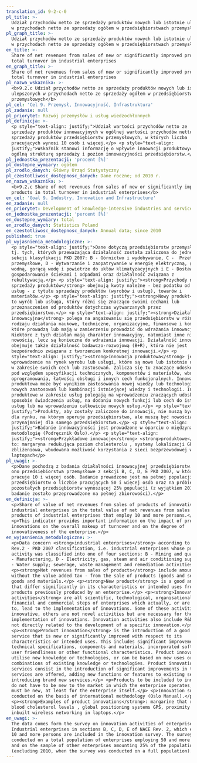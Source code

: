 ```yaml
---
translation_id: 9-2-c-0
pl_title: >-
  Udział przychodów netto ze sprzedaży produktów nowych lub istotnie ulepszonych
  w przychodach netto ze sprzedaży ogółem w przedsiębiorstwach przemysłowych
pl_graph_title: >-
  Udział przychodów netto ze sprzedaży produktów nowych lub istotnie ulepszonych
  w przychodach netto ze sprzedaży ogółem w przedsiębiorstwach przemysłowych
en_title: >-
  Share of net revenues from sales of new or significantly improved products in
  total turnover in industrial enterprises
en_graph_title: >-
  Share of net revenues from sales of new or significantly improved products in
  total turnover in industrial enterprises
pl_nazwa_wskaznika: >-
  <b>9.2.c Udział przychodów netto ze sprzedaży produktów nowych lub istotnie
  ulepszonych w przychodach netto ze sprzedaży ogółem w przedsiębiorstwach
  przemysłowych</b>
pl_cel: 'Cel 9. Przemysł, Innowacyjność, Infrastruktura'
pl_zadanie: null
pl_priorytet: Rozwój przemysłów i usług wiedzochłonnych
pl_definicja: >-
  <p style="text-align: justify;">Udział wartości przychodów netto ze
  sprzedaży produktów innowacyjnych w ogólnej wartości przychodów netto ze
  sprzedaży produktów przedsiębiorstw przemysłowych, w których liczba
  pracujących wynosi 10 osób i więcej.</p> <p style="text-align:
  justify;">Wskaźnik stanowi informację o wpływie innowacji produktowych na
  ogólną strukturę sprzedaży i poziom innowacyjności przedsiębiorstw.</p>
pl_jednostka_prezentacji: 'procent [%]'
pl_dostepne_wymiary: ogółem
pl_zrodlo_danych: Główny Urząd Statystyczny
pl_czestotliwosc_dostępnosc_danych: Dane roczne; od 2010 r.
en_nazwa_wskaznika: >-
  <b>9.2.c Share of net revenues from sales of new or significantly improved
  products in total turnover in industrial enterprises</b>
en_cel: 'Goal 9. Industry, Innovation and Infrastructure'
en_zadanie: null
en_priorytet: Development of knowledge-intensive industries and services
en_jednostka_prezentacji: 'percent [%]'
en_dostepne_wymiary: total
en_zrodlo_danych: Statistics Poland
en_czestotliwosc_dostępnosc_danych: Annual data; since 2010
published: true
pl_wyjasnienia_metodologiczne: >-
  <p style="text-align: justify;">Dane dotyczą przedsiębiorstw przemysłowych,
  tj. tych, których przeważająca działalność została zaliczona do jednej z 4
  sekcji klasyfikacji PKD 2007: B - Górnictwo i wydobywanie, C -  Przetwórstwo
  przemysłowe, D - Wytwarzanie i zaopatrywanie w energię elektryczną, gaz, parę
  wodną, gorącą wodę i powietrze do ukłów klimatyzacyjnych i E - Dostawa wody;
  gospodarowanie ściekami i odpadami oraz działalność związana z
  rekultywacją.</p> <p style="text-align: justify;"><strong>Przychody netto ze
  sprzedaży produktów</strong> obejmują kwoty należne - bez podatku od towarów i
  usług - z tytułu sprzedaży produktów (wyrobów i usług), towarów i
  materiałów.</p> <p style="text-align: justify;"><strong>Nowy produkt</strong>
  to wyrób lub usługa, który różni się znacząco swoimi cechami lub
  przeznaczeniem od produktów dotychczas wytwarzanych przez
  przedsiębiorstwo.</p> <p style="text-align: justify;"><strong>Działalność
  innowacyjna</strong> polega na angażowaniu się przedsiębiorstw w różnego
  rodzaju działania naukowe, techniczne, organizacyjne, finansowe i komercyjne,
  które prowadzą lub mają w zamierzeniu prowadzić do wdrażania innowacji.
  Niektóre z tych działań mają charakter innowacyjny, natomiast inne nie są
  nowością, lecz są konieczne do wdrażania innowacji. Działalność innowacyjna
  obejmuje także działalność badawczo-rozwojową (B+R), która nie jest
  bezpośrednio związana z tworzeniem konkretnej innowacji.</p> <p
  style="text-align: justify;"><strong>Innowacja produktowa</strong> jest to
  wprowadzenie na rynek wyrobu lub usługi, które są nowe lub istotnie ulepszone
  w zakresie swoich cech lub zastosowań. Zalicza się tu znaczące udoskonalenia
  pod względem specyfikacji technicznych, komponentów i materiałów, wbudowanego
  oprogramowania, łatwości obsługi i innych cech funkcjonalnych. Innowacja
  produktowa może być wynikiem zastosowania nowej wiedzy lub technologii bądź
  nowych zastosowań lub kombinacji istniejącej wiedzy i technologii. Innowacje
  produktowe w zakresie usług polegają na wprowadzeniu znaczących udoskonaleń w
  sposobie świadczenia usług, na dodaniu nowych funkcji lub cech do istniejących
  usług lub na wprowadzeniu całkowicie nowych usług.</p> <p style="text-align:
  justify;">Produkty, aby zostały zaliczone do innowacji, nie muszą być nowością
  dla rynku, na którym operuje przedsiębiorstwo, ale muszą być nowością
  przynajmniej dla samego przedsiębiorstwa.</p> <p style="text-align:
  justify;">Badanie innowacyjności jest prowadzone w oparciu o międzynarodową
  metodologię (Podręcznik Oslo).</p> <p style="text-align:
  justify;"><strong>Przykładowe innowacje</strong> <strong>produktowe</strong>
  to: margaryna redukująca poziom cholesterolu , systemy lokalizacji GPS, karta
  zbliżeniowa, wbudowana możliwość korzystania z sieci bezprzewodowej w
  laptopach</p>
pl_uwagi: >-
  <p>Dane pochodzą z badania działalności innowacyjnej przedsiębiorstw. Obejmuje
  ono przedsiębiorstwa przemysłowe z sekcji B, C, D, E PKD 2007, w których
  pracuje 10 i więcej osób. Badanie prowadzone jest na pełnej populacji
  przedsiębiorstw o liczbie pracujących 50 i więcej osób oraz na próbie
  pozostałych przedsiębiorstw wynoszącej 25% populacji (z wyjątkiem 2010 r., gdy
  badanie zostało przeprowadzone na pełnej zbiorowości).</p>
en_definicja: >-
  <p>Share of value of net revenues from sales of products of innovative
  industrial enterprises in the total value of net revenues from sales of
  products of industrial enterprises that employ 10 and more persons.</p>
  <p>This indicator provides important information on the impact of product
  innovations on the overall makeup of turnover and on the degree of
  innovativeness of the enterprise.</p>
en_wyjasnienia_metodologiczne: >-
  <p>Data concern <strong>industrial enterprises</strong> according to NACE
  Rev.2 - PKD 2007 classification, i.e. industrial enterprises whose predominant
  activity was classified into one of four sections: B - Mining and quarrying, C
  - Manufacturing, D - Electricity, gas, steam and air conditioning supply and E
  - Water supply; sewerage, waste management and remediation activities.</p>
  <p><strong>Net revenues from sales of products</strong> include amounts due  -
  without the value added tax - from the sale of products (goods and services),
  goods and materials.</p> <p><strong>New product</strong> is a good and service
  that differ significantly in its characteristics or intended uses from
  products previously produced by an enterprise.</p> <p><strong>Innovation
  activities</strong> are all scientific, technological, organisational,
  financial and commercial steps of enterprises which actually, or are intended
  to, lead to the implementation of innovations. Some of these activities are
  innovative, others are not novel activities but are necessary for the
  implementation of innovations. Innovation activities also include R&D that is
  not directly related to the development of a specific innovation.</p>
  <p><strong>Product innovation</strong> is the introduction of a good or
  service that is new or significantly improved with respect to its
  characteristics or intended uses. This includes significant improvements in
  technical specifications, components and materials, incorporated software,
  user friendliness or other functional characteristics. Product innovations can
  utilise new knowledge or technologies, or can be based on new uses or
  combinations of existing knowledge or technologies. Product innovations in
  services consist in the introduction of significant improvements in the way
  services are offered, adding new functions or features to existing services or
  introducing brand new services.</p> <p>Products to be included to innovation
  do not have to be new to the market in which the enterprise operates, but it
  must be new, at least for the enterprise itself.</p> <p>Innovation survey is
  conducted on the basis of international methodology (Oslo Manual).</p>
  <p><strong>Examples of product innovations</strong>: margarine that reduces
  blood cholesterol levels , global positioning systems GPS, proximity card,
  inbuilt wireless networking in laptops.</p>
en_uwagi: >-
  The data comes form the survey on innovation activities of enterprises.
  Industrial enterprises in sections B, C, D, E of NACE Rev. 2, which employed
  10 and more persons are included in the innovation survey. The survey is
  conducted on a total population of enterprises employing 50 and more persons
  and on the sample of other enterprises amounting 25% of the population
  (excluding 2010, when the survey was conducted on a full population).
---
```

